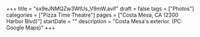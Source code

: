 +++
title = "sx9eJNMQZw3WtUs_V9mW.avif"
draft = false
tags = ["Photos"]
categories = ["Pizza Time Theatre"]
pages = ["Costa Mesa, CA (2300 Harbor Blvd)"]
startDate = ""
description = "Costa Mesa's exterior. (PC: Google Maps)"
+++
